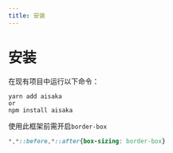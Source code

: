 ```yaml
---
title: 安装
---
```

# 安装
在现有项目中运行以下命令：
```
yarn add aisaka
or
npm install aisaka
```
使用此框架前需开启`border-box`
```css
*,*::before,*::after{box-sizing: border-box}
```